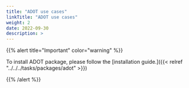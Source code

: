 ```yaml
---
title: "ADOT use cases"
linkTitle: "ADOT use cases"
weight: 2
date: 2022-09-30
description: >  
---
```


{{% alert title="Important" color="warning" %}}

To install ADOT package, please follow the [installation guide.]({{< relref "../../../tasks/packages/adot" >}})

{{% /alert %}}

